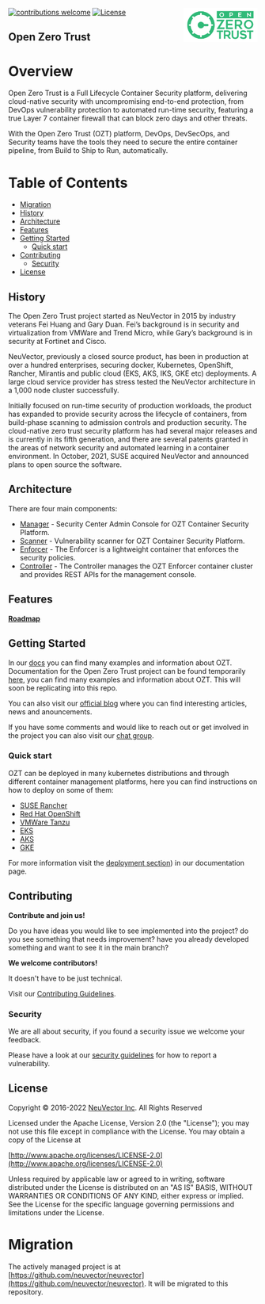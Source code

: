 [![contributions welcome](https://img.shields.io/badge/contributions-welcome-green.svg?style=flat)](CONTRIBUTING.md)
[![License](https://img.shields.io/badge/License-Apache%202.0-blue.svg)](http://www.apache.org/licenses/LICENSE-2.0)
<img align="right" src="https://github.com/openzt/openzerotrust/blob/main/OpenZeroTrustLogo_Green2.png" width="150px" />

## Open Zero Trust

# Overview

Open Zero Trust is a Full Lifecycle Container Security platform, delivering cloud-native security with uncompromising end-to-end protection, from DevOps vulnerability protection to automated run-time security, featuring a true Layer 7 container firewall that can block zero days and other threats.

With the Open Zero Trust (OZT) platform, DevOps, DevSecOps, and Security teams have the tools they need to secure the entire container pipeline, from Build to Ship to Run, automatically.

# Table of Contents

- [Migration](#Migration)
- [History](#History)
- [Architecture](#Architecture)
- [Features](#Features)
- [Getting Started](#Getting-Started)
  - [Quick start](#Quick-start)
- [Contributing](#Contributing)
  - [Security](#Security)
- [License](#License)


## History

The Open Zero Trust project started as NeuVector in 2015 by industry veterans Fei Huang and Gary Duan. Fei’s background is in security and virtualization from VMWare and Trend Micro, while Gary’s background is in security at Fortinet and Cisco.

NeuVector, previously a closed source product, has been in production at over a hundred enterprises, securing docker, Kubernetes, OpenShift, Rancher, Mirantis and public cloud (EKS, AKS, IKS, GKE etc) deployments. 
A large cloud service provider has stress tested the NeuVector architecture in a 1,000 node cluster successfully. 

Initially focused on run-time security of production workloads, the product has expanded to provide security across the lifecycle of containers, from build-phase scanning to admission controls and production security. The cloud-native zero trust security platform has had several major releases and is currently in its fifth generation, and there are several patents granted in the areas of network security and automated learning in a container environment.
In October, 2021, SUSE acquired NeuVector and announced plans to open source the software.


## Architecture

There are four main components:

+ [Manager](https://github.com/openzt/manager) - Security Center Admin Console for OZT Container Security Platform.
+ [Scanner](https://github.com/openzt/scanner) - Vulnerability scanner for OZT Container Security Platform.
+ [Enforcer](https://github.com/openzt/neuvector) - The Enforcer is a lightweight container that enforces the security policies.
+ [Controller](https://github.com/openzt/neuvector) - The Controller manages the OZT Enforcer container cluster and provides REST APIs for the management console.



## Features



**[Roadmap](https://github.com/openzt/openzerotrust/blob/main/ROADMAP.md)**


## Getting Started

In our [docs](https://open-docs.neuvector.com) you can find many examples and information about OZT.
Documentation for the Open Zero Trust project can be found temporarily [here](https://open-docs.neuvector.com), you can find many examples and information about OZT. This will soon be replicating into this repo.

You can also visit our [official blog](https://blog.neuvector.com/article) where you can find interesting articles, news and anouncements.


If you have some comments and would like to reach out or get involved in the project you can also visit our [chat group]().



### Quick start

OZT can be deployed in many kubernetes distributions and through different container management platforms, here you can find instructions on how to deploy on some of them:
+ [SUSE Rancher](https://open-docs.neuvector.com/deploying/rancher)
+ [Red Hat OpenShift](https://open-docs.neuvector.com/deploying/openshift)
+ [VMWare Tanzu]()
+ [EKS](https://open-docs.neuvector.com/deploying/publick8s)
+ [AKS](https://open-docs.neuvector.com/deploying/publick8s)
+ [GKE](https://open-docs.neuvector.com/deploying/publick8s)

For more information visit the [deployment section](https://open-docs.neuvector.com/deploying/production#planning-deployments)) in our documentation page.



## Contributing

**Contribute and join us!**

Do you have ideas you would like to see implemented into the project? do you see something that needs improvement? have you already developed something and want to see it in the main branch? 


**We welcome contributors!**


It doesn't have to be just technical.


Visit our [Contributing Guidelines](CONTRIBUTING.md).


### Security


We are all about security, if you found a security issue we welcome your feedback.


Please have a look at our [security guidelines](SECURITY.md) for how to report a vulnerability.



## License

Copyright © 2016-2022 [NeuVector Inc](https://neuvector.com). All Rights Reserved

Licensed under the Apache License, Version 2.0 (the "License");
you may not use this file except in compliance with the License.
You may obtain a copy of the License at

[http://www.apache.org/licenses/LICENSE-2.0](http://www.apache.org/licenses/LICENSE-2.0)

Unless required by applicable law or agreed to in writing, software
distributed under the License is distributed on an "AS IS" BASIS,
WITHOUT WARRANTIES OR CONDITIONS OF ANY KIND, either express or implied.
See the License for the specific language governing permissions and
limitations under the License.

# Migration

The actively managed project is at [https://github.com/neuvector/neuvector](https://github.com/neuvector/neuvector). It will be migrated to this repository.
